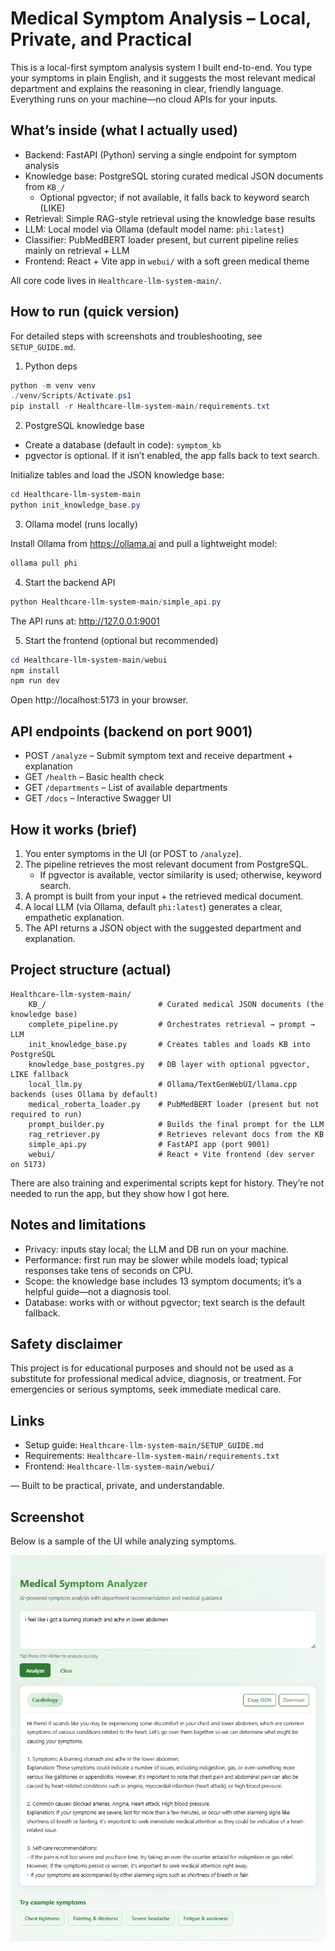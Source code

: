 # Medical Symptom Analysis – Local, Private, and Practical

This is a local-first symptom analysis system I built end-to-end. You type your symptoms in plain English, and it suggests the most relevant medical department and explains the reasoning in clear, friendly language. Everything runs on your machine—no cloud APIs for your inputs.

## What’s inside (what I actually used)

- Backend: FastAPI (Python) serving a single endpoint for symptom analysis
- Knowledge base: PostgreSQL storing curated medical JSON documents from `KB_/`
	- Optional pgvector; if not available, it falls back to keyword search (LIKE)
- Retrieval: Simple RAG-style retrieval using the knowledge base results
- LLM: Local model via Ollama (default model name: `phi:latest`)
- Classifier: PubMedBERT loader present, but current pipeline relies mainly on retrieval + LLM
- Frontend: React + Vite app in `webui/` with a soft green medical theme

All core code lives in `Healthcare-llm-system-main/`.

## How to run (quick version)

For detailed steps with screenshots and troubleshooting, see `SETUP_GUIDE.md`.

1) Python deps

```powershell
python -m venv venv
./venv/Scripts/Activate.ps1
pip install -r Healthcare-llm-system-main/requirements.txt
```

2) PostgreSQL knowledge base

- Create a database (default in code): `symptom_kb`
- pgvector is optional. If it isn’t enabled, the app falls back to text search.

Initialize tables and load the JSON knowledge base:

```powershell
cd Healthcare-llm-system-main
python init_knowledge_base.py
```

3) Ollama model (runs locally)

Install Ollama from https://ollama.ai and pull a lightweight model:

```powershell
ollama pull phi
```

4) Start the backend API

```powershell
python Healthcare-llm-system-main/simple_api.py
```

The API runs at: http://127.0.0.1:9001

5) Start the frontend (optional but recommended)

```powershell
cd Healthcare-llm-system-main/webui
npm install
npm run dev
```

Open http://localhost:5173 in your browser.

## API endpoints (backend on port 9001)

- POST `/analyze` – Submit symptom text and receive department + explanation
- GET `/health` – Basic health check
- GET `/departments` – List of available departments
- GET `/docs` – Interactive Swagger UI

## How it works (brief)

1) You enter symptoms in the UI (or POST to `/analyze`).
2) The pipeline retrieves the most relevant document from PostgreSQL.
	 - If pgvector is available, vector similarity is used; otherwise, keyword search.
3) A prompt is built from your input + the retrieved medical document.
4) A local LLM (via Ollama, default `phi:latest`) generates a clear, empathetic explanation.
5) The API returns a JSON object with the suggested department and explanation.

## Project structure (actual)

```
Healthcare-llm-system-main/
	KB_/                         # Curated medical JSON documents (the knowledge base)
	complete_pipeline.py         # Orchestrates retrieval → prompt → LLM
	init_knowledge_base.py       # Creates tables and loads KB into PostgreSQL
	knowledge_base_postgres.py   # DB layer with optional pgvector, LIKE fallback
	local_llm.py                 # Ollama/TextGenWebUI/llama.cpp backends (uses Ollama by default)
	medical_roberta_loader.py    # PubMedBERT loader (present but not required to run)
	prompt_builder.py            # Builds the final prompt for the LLM
	rag_retriever.py             # Retrieves relevant docs from the KB
	simple_api.py                # FastAPI app (port 9001)
	webui/                       # React + Vite frontend (dev server on 5173)
```

There are also training and experimental scripts kept for history. They’re not needed to run the app, but they show how I got here.

## Notes and limitations

- Privacy: inputs stay local; the LLM and DB run on your machine.
- Performance: first run may be slower while models load; typical responses take tens of seconds on CPU.
- Scope: the knowledge base includes 13 symptom documents; it’s a helpful guide—not a diagnosis tool.
- Database: works with or without pgvector; text search is the default fallback.

## Safety disclaimer

This project is for educational purposes and should not be used as a substitute for professional medical advice, diagnosis, or treatment. For emergencies or serious symptoms, seek immediate medical care.

## Links

- Setup guide: `Healthcare-llm-system-main/SETUP_GUIDE.md`
- Requirements: `Healthcare-llm-system-main/requirements.txt`
- Frontend: `Healthcare-llm-system-main/webui/`

— Built to be practical, private, and understandable.

## Screenshot

Below is a sample of the UI while analyzing symptoms.

![Medical Symptom Analyzer UI](Example.png)

